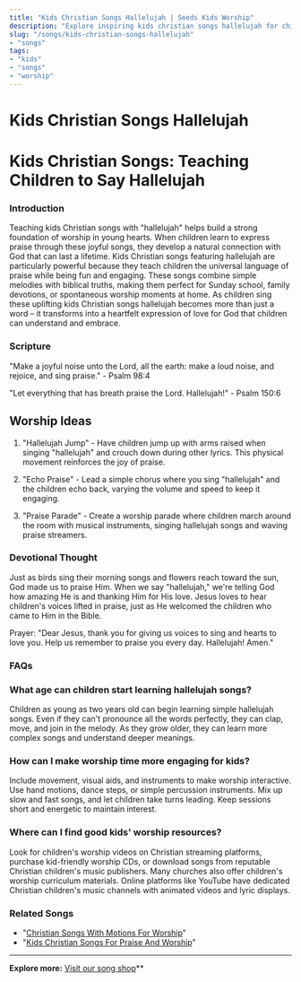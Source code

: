 ```yaml
---
title: "Kids Christian Songs Hallelujah | Seeds Kids Worship"
description: "Explore inspiring kids christian songs hallelujah for children's worship and faith development. Biblical music resources for families and ministry."
slug: "/songs/kids-christian-songs-hallelujah"
- "songs"
tags:
- "kids"
- "songs"
- "worship"
---
```


# Kids Christian Songs Hallelujah

# Kids Christian Songs: Teaching Children to Say Hallelujah

### Introduction
Teaching kids Christian songs with "hallelujah" helps build a strong foundation of worship in young hearts. When children learn to express praise through these joyful songs, they develop a natural connection with God that can last a lifetime. Kids Christian songs featuring hallelujah are particularly powerful because they teach children the universal language of praise while being fun and engaging. These songs combine simple melodies with biblical truths, making them perfect for Sunday school, family devotions, or spontaneous worship moments at home. As children sing these uplifting kids Christian songs hallelujah becomes more than just a word – it transforms into a heartfelt expression of love for God that children can understand and embrace.

### Scripture
"Make a joyful noise unto the Lord, all the earth: make a loud noise, and rejoice, and sing praise." - Psalm 98:4

"Let everything that has breath praise the Lord. Hallelujah!" - Psalm 150:6

## Worship Ideas
1. "Hallelujah Jump" - Have children jump up with arms raised when singing "hallelujah" and crouch down during other lyrics. This physical movement reinforces the joy of praise.

2. "Echo Praise" - Lead a simple chorus where you sing "hallelujah" and the children echo back, varying the volume and speed to keep it engaging.

3. "Praise Parade" - Create a worship parade where children march around the room with musical instruments, singing hallelujah songs and waving praise streamers.

### Devotional Thought
Just as birds sing their morning songs and flowers reach toward the sun, God made us to praise Him. When we say "hallelujah," we're telling God how amazing He is and thanking Him for His love. Jesus loves to hear children's voices lifted in praise, just as He welcomed the children who came to Him in the Bible.

Prayer: "Dear Jesus, thank you for giving us voices to sing and hearts to love you. Help us remember to praise you every day. Hallelujah! Amen."

### FAQs

### What age can children start learning hallelujah songs?
Children as young as two years old can begin learning simple hallelujah songs. Even if they can't pronounce all the words perfectly, they can clap, move, and join in the melody. As they grow older, they can learn more complex songs and understand deeper meanings.

### How can I make worship time more engaging for kids?
Include movement, visual aids, and instruments to make worship interactive. Use hand motions, dance steps, or simple percussion instruments. Mix up slow and fast songs, and let children take turns leading. Keep sessions short and energetic to maintain interest.

### Where can I find good kids' worship resources?
Look for children's worship videos on Christian streaming platforms, purchase kid-friendly worship CDs, or download songs from reputable Christian children's music publishers. Many churches also offer children's worship curriculum materials. Online platforms like YouTube have dedicated Christian children's music channels with animated videos and lyric displays.

### Related Songs

- "[Christian Songs With Motions For Worship](/songs/christian-songs-with-motions-for-worship/)"
- "[Kids Christian Songs For Praise And Worship](/songs/kids-christian-songs-for-praise-and-worship/)"

---

**Explore more:** [Visit our song shop](https://seedskidsworship.com/shop)**

<!-- Schema Markup -->
<script type="application/ld+json">
{
  "@context": "https://schema.org",
  "@type": "MusicRecording",
  "name": "Kids Christian Songs Hallelujah",
  "byArtist": {
    "@type": "MusicGroup",
    "name": "Seeds Kids Worship"
  },
  "isFamilyFriendly": true,
  "url": "https://seedskidsworship.com/songs/kids-christian-songs-hallelujah/"
}
</script>